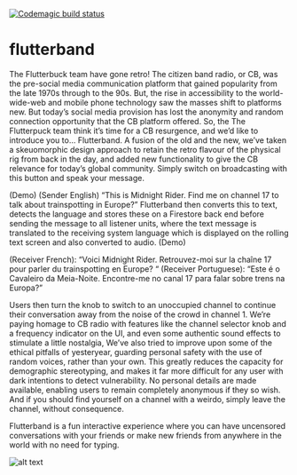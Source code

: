 [![Codemagic build status](https://api.codemagic.io/apps/5ef7d9cb7901d81e0cfcf8e5/5ef7d9cb7901d81e0cfcf8e4/status_badge.svg)](https://codemagic.io/apps/5ef7d9cb7901d81e0cfcf8e5/5ef7d9cb7901d81e0cfcf8e4/latest_build)

# flutterband

The Flutterbuck team have gone retro!
The citizen band radio, or CB, was the pre-social media communication platform that gained popularity from the late 1970s through to the 90s.  But, the rise in accessibility to the world-wide-web and mobile phone technology saw the masses shift to platforms new.
But today’s social media provision has lost the anonymity and random connection opportunity that the CB platform offered.  So, the The Flutterpuck team think it’s time for a CB resurgence, and we’d like to introduce you to… Flutterband.
A fusion of the old and the new, we’ve taken a skeuomorphic design approach to retain the retro flavour of the physical rig from back in the day, and added new functionality to give the CB relevance for today’s global community.
Simply switch on broadcasting with this button and speak your message.


(Demo)
(Sender English) “This is Midnight Rider. Find me on channel 17 to talk about trainspotting in Europe?”
Flutterband then converts this to text, detects the language and stores these on a Firestore back end before sending the message to all listener units, where the text message is translated to the receiving system language which is displayed on the rolling text screen and also converted to audio.
(Demo)


(Receiver French):  “Voici Midnight Rider. Retrouvez-moi sur la chaîne 17 pour parler du trainspotting en Europe? “
(Receiver Portuguese):  “Este é o Cavaleiro da Meia-Noite. Encontre-me no canal 17 para falar sobre trens na Europa?”


Users then turn the knob to switch to an unoccupied channel to continue their conversation away from the noise of the crowd in channel 1.
We’re paying homage to CB radio with features like the channel selector knob and a frequency indicator on the UI, and even some authentic sound effects to stimulate a little nostalgia,
We’ve also tried to improve upon some of the ethical pitfalls of yesteryear, guarding personal safety with the use of random voices, rather than your own.  This greatly reduces the capacity for demographic stereotyping, and makes it far more difficult for any user with dark intentions to detect vulnerability.  No personal details are made available, enabling users to remain completely anonymous if they so wish.  And if you should find yourself on a channel with a weirdo, simply leave the channel, without consequence.

Flutterband is a fun interactive experience where you can have uncensored conversations with your friends or make new friends from anywhere in the world with no need for typing. 

![alt text](https://i.imgur.com/Jnx2b11.png)

